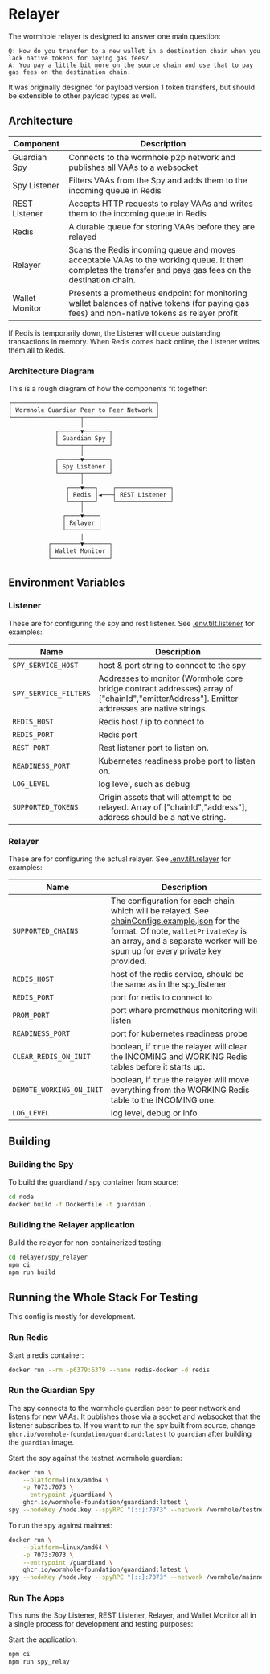 # Relayer

The wormhole relayer is designed to answer one main question:

    Q: How do you transfer to a new wallet in a destination chain when you lack native tokens for paying gas fees?
    A: You pay a little bit more on the source chain and use that to pay gas fees on the destination chain.

It was originally designed for payload version 1 token transfers, but should be extensible to other payload types as well.

## Architecture

| Component      | Description                                                                                                                                               |
| -------------- | --------------------------------------------------------------------------------------------------------------------------------------------------------- |
| Guardian Spy   | Connects to the wormhole p2p network and publishes all VAAs to a websocket                                                                                |
| Spy Listener   | Filters VAAs from the Spy and adds them to the incoming queue in Redis                                                                                    |
| REST Listener  | Accepts HTTP requests to relay VAAs and writes them to the incoming queue in Redis                                                                        |
| Redis          | A durable queue for storing VAAs before they are relayed                                                                                                  |
| Relayer        | Scans the Redis incoming queue and moves acceptable VAAs to the working queue. It then completes the transfer and pays gas fees on the destination chain. |
| Wallet Monitor | Presents a prometheus endpoint for monitoring wallet balances of native tokens (for paying gas fees) and non-native tokens as relayer profit              |

If Redis is temporarily down, the Listener will queue outstanding transactions in memory. When Redis comes back online, the Listener writes them all to Redis.

### Architecture Diagram

This is a rough diagram of how the components fit together:

    ┌────────────────────────────────────────┐
    │ Wormhole Guardian Peer to Peer Network │
    └───────────────────┬────────────────────┘
                        │
                 ┌──────▼───────┐
                 │ Guardian Spy │
                 └──────┬───────┘
                        │
                 ┌──────▼───────┐
                 │ Spy Listener │
                 └──────┬───────┘
                        │
                    ┌───▼───┐    ┌───────────────┐
                    │ Redis │◄───┤ REST Listener │
                    └───┬───┘    └───────────────┘
                        │
                   ┌────▼────┐
                   │ Relayer │
                   └─────────┘
                        │
               ┌────────▼───────┐
               │ Wallet Monitor │
               └────────────────┘

## Environment Variables

### Listener

These are for configuring the spy and rest listener. See [.env.tilt.listener](.env.tilt.listener) for examples:

| Name                  | Description                                                                                                                                 |
| --------------------- | ------------------------------------------------------------------------------------------------------------------------------------------- |
| `SPY_SERVICE_HOST`    | host & port string to connect to the spy                                                                                                    |
| `SPY_SERVICE_FILTERS` | Addresses to monitor (Wormhole core bridge contract addresses) array of ["chainId","emitterAddress"]. Emitter addresses are native strings. |
| `REDIS_HOST`          | Redis host / ip to connect to                                                                                                               |
| `REDIS_PORT`          | Redis port                                                                                                                                  |
| `REST_PORT`           | Rest listener port to listen on.                                                                                                            |
| `READINESS_PORT`      | Kubernetes readiness probe port to listen on.                                                                                               |
| `LOG_LEVEL`           | log level, such as debug                                                                                                                    |
| `SUPPORTED_TOKENS`    | Origin assets that will attempt to be relayed. Array of ["chainId","address"], address should be a native string.                           |

### Relayer

These are for configuring the actual relayer. See [.env.tilt.relayer](.env.tilt.relayer) for examples:

| Name                     | Description                                                                                                                                                                                                                                           |
| ------------------------ | ----------------------------------------------------------------------------------------------------------------------------------------------------------------------------------------------------------------------------------------------------- |
| `SUPPORTED_CHAINS`       | The configuration for each chain which will be relayed. See [chainConfigs.example.json](src/chainConfigs.example.json) for the format. Of note, `walletPrivateKey` is an array, and a separate worker will be spun up for every private key provided. |
| `REDIS_HOST`             | host of the redis service, should be the same as in the spy_listener                                                                                                                                                                                  |
| `REDIS_PORT`             | port for redis to connect to                                                                                                                                                                                                                          |
| `PROM_PORT`              | port where prometheus monitoring will listen                                                                                                                                                                                                          |
| `READINESS_PORT`         | port for kubernetes readiness probe                                                                                                                                                                                                                   |
| `CLEAR_REDIS_ON_INIT`    | boolean, if `true` the relayer will clear the INCOMING and WORKING Redis tables before it starts up.                                                                                                                                                  |
| `DEMOTE_WORKING_ON_INIT` | boolean, if `true` the relayer will move everything from the WORKING Redis table to the INCOMING one.                                                                                                                                                 |
| `LOG_LEVEL`              | log level, debug or info                                                                                                                                                                                                                              |

## Building

### Building the Spy

To build the guardiand / spy container from source:

```bash
cd node
docker build -f Dockerfile -t guardian .
```

### Building the Relayer application

Build the relayer for non-containerized testing:

```bash
cd relayer/spy_relayer
npm ci
npm run build
```

## Running the Whole Stack For Testing

This config is mostly for development.

### Run Redis

Start a redis container:

```bash
docker run --rm -p6379:6379 --name redis-docker -d redis
```

### Run the Guardian Spy

The spy connects to the wormhole guardian peer to peer network and listens for new VAAs. It publishes those via a socket and websocket that the listener subscribes to. If you want to run the spy built from source, change `ghcr.io/wormhole-foundation/guardiand:latest` to `guardian` after building the `guardian` image.

Start the spy against the testnet wormhole guardian:

```bash
docker run \
    --platform=linux/amd64 \
    -p 7073:7073 \
    --entrypoint /guardiand \
    ghcr.io/wormhole-foundation/guardiand:latest \
spy --nodeKey /node.key --spyRPC "[::]:7073" --network /wormhole/testnet/2/1 --bootstrap /dns4/wormhole-testnet-v2-bootstrap.certus.one/udp/8999/quic/p2p/12D3KooWBY9ty9CXLBXGQzMuqkziLntsVcyz4pk1zWaJRvJn6Mmt
```

To run the spy against mainnet:

```bash
docker run \
    --platform=linux/amd64 \
    -p 7073:7073 \
    --entrypoint /guardiand \
    ghcr.io/wormhole-foundation/guardiand:latest \
spy --nodeKey /node.key --spyRPC "[::]:7073" --network /wormhole/mainnet/2 --bootstrap /dns4/wormhole-mainnet-v2-bootstrap.certus.one/udp/8999/quic/p2p/12D3KooWQp644DK27fd3d4Km3jr7gHiuJJ5ZGmy8hH4py7fP4FP7
```

### Run The Apps

This runs the Spy Listener, REST Listener, Relayer, and Wallet Monitor all in a single process for development and testing purposes:

Start the application:

```bash
npm ci
npm run spy_relay
```
